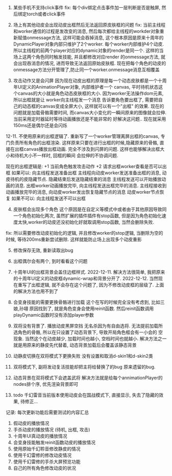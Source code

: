 1. 某些手机不支持click事件
fix: 每个div绑定点击事件加一层判断是否是触屏, 然后绑定torch或者click事件

2. 场上有其他动皮会出现动皮出框然后无法返回原皮肤框的问题
fix: 当前主线程和worker通信的过程是发改变的消息, 然后每次都给主线程的workder对象重新赋值onmessage方法, 
这样可能会吞掉消息, 这个根本原因是原来十周年的DynamicPlayer对象内部只维护了2个worker. 每个worker内部维护4个动皮.
所以主线程的前两个player对应的dynamic对象的render是同一个. 这样的当场上这两个角色同时触发技能, 并且都修改对应render
的onmessage方法, 就会出现吞消息的情况, 进而导致无法返回原始皮肤框. 
现在把每个角色的动皮的onmessage方法分开管理了,防止同一个worker.onmessage消息互相覆盖

3. 攻击动作又是会闪屏
因为现在动皮出框的原理是每一个动态皮肤都是一个十周年UI定义的AnimationPlayer对象, 内部维护者一个
canvas, 平时待机状态这个canvas的大小就是角色动态皮肤框的大小. 因为worker无法操作dom元素, 所以出框就是让
worker向主线程发一个消息 告诉要角色要出框了, 需要把自己的动态框的canvas变成全屏大小, 这样就可以有一个"出框"
的效果. 
现在的问题就是加载骨骼需要时间, 而canvas大小变化的一瞬间原来的图像就会拉伸. 当前采用定时器延时等待动画播放还是不能非常的
好解决这问题.. 现在就采用150ms还是偶尔还是会闪烁

12-11. 不使用原来的出框逻辑了. 
重新写了一个worker管理离屏出框的canvas, 专门负责所有角色的出框渲染. 这样原来只要在进行出框的时候,隐藏原来的骨骼, 
直接在出框canvas播放出框动画. 完全不涉及到闪屏的问题. 这样也能够解决出框大小和待机大小不一样时, 回框的瞬间
会拉伸的不协调问题. 

现在的出框逻辑是:
+1 当前角色触发攻击动作
+2 请求出框worker查看是否可以出框
    如果可以: 向主线程发送准备出框
        主线程向动皮worker发送准备出框的消息, 动皮待机的皮隐藏节点. 隐藏结束后发送隐藏结束的消息
        主线程发送可以开始播放动画的消息. 
        出框worker动画播放完毕, 向主线程发送出框完毕的消息. 
        主线程接收到动画播放完毕的消息, 向动皮worker发出恢复隐藏节点的消息
        动皮worker节点恢复
    如果不可以: 向主线程发送不可以出框
    
 
4. 皮肤框会出现多个角色
这个原因是在自定义等模式中或者由于其他原因导致同一个角色初始化两次, 虽然扩展的插件插件有stop函数,
但是因为角色初始化速度太快,worker的动皮还没初始化好就取调用stop函数, 当然会删除失败. 

fix: 所以需要修改动皮初始化的逻辑, 并且修改worker的stop逻辑, 当删除为空的时候, 等待200ms重新尝试删除.
这样就能防止场上出现多个动皮重影



5. 修改保存无效, 重新读取出bug

6. 出框偶尔会有两个, 到时看看这个问题

7. 十周年UI的出框背景会盖住边框样式.
2022-12-11. 解决方法很简单, 我把原来的十周年UI定义的动皮框dynamic-wrap和背景分开了. 
2022-12-12. 当然现在重写了出框逻辑, 就不会存在这个问题了, 因为不修改动皮框的层级了. 上面的解决方法也用不到了

8. 会变身技能的需要更换骨骼进行加载
这个在写的时候完全没有考虑到, 比如三娘,孙翊
原因找到了, 就是角色变身会使用reinit函数. 然后reinit函数调用playDynamic函数时没有添加player参数


9. 双将没有背景了. 播放动皮黑屏空挡
无名杀因为有自由选将. 无法提前加载所选角色的骨骼, 所以在只设置了动态背景下, 导致开局角色框会有一小会的
空现象. 当然这个在动皮越少, 加载时间也越小, 空档时间也就越小.
解决方法之一就是用原来的静皮先代替着, 动态背景加载后会覆盖该静态背景

10. 动静皮切换在双将模式下更换失败
没有设置和取消d-skin1和d-skin2类

11. 双将模式下, 副将发动复活技能却把主将给替换了的bug
原来遗留的bug.

12. 动态背景在双将模式下会遮盖武将
解决方法就是给每个annimationPlayer的nodes排个序, 优先渲染背景即可


13. todo
千幻雷音当前版本使用动皮会在国战模式下, 直接显示, 失去了隐藏的效果, 待修正...

记录: 
每次更新功能后需要测试的内容汇总
1. 假动皮的播放情况
2. 手杀动皮的播放情况 (待机, 出框, 攻击)
3. 十周年UI真动皮的播放情况
4. 会变身技能触发reinit函数动皮的播放情况
5. 使用原始千幻聆音修改静皮的情况
6. 使用千幻雷修的修改动皮情况
7. 使用千幻雷修的手杀大屏预览功能
8. 自己的所有角色修改动皮的状况